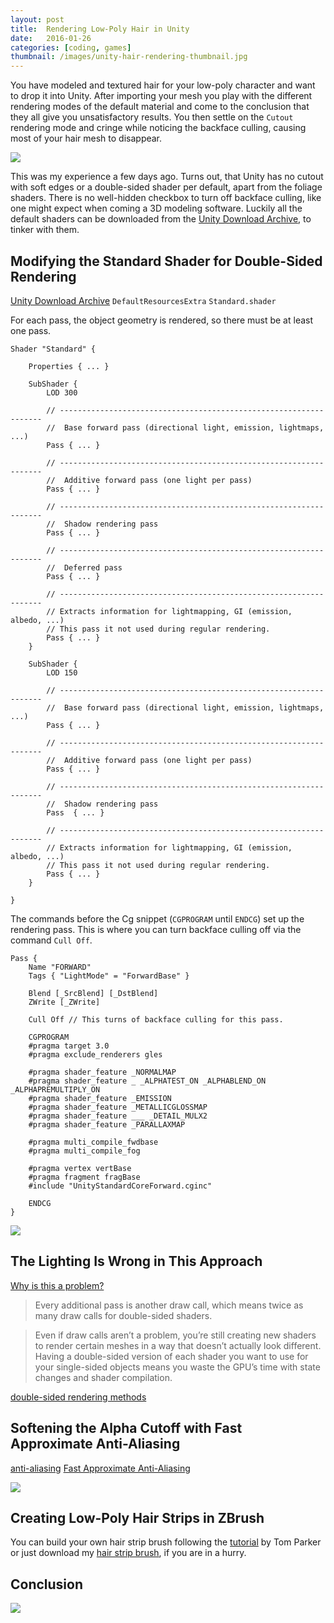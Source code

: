 ```yaml
---
layout: post
title:  Rendering Low-Poly Hair in Unity
date:   2016-01-26
categories: [coding, games]
thumbnail: /images/unity-hair-rendering-thumbnail.jpg
---
```


You have modeled and textured hair for your low-poly character and want to drop it into Unity. After importing your mesh you play with the different rendering modes of the default material and come to the conclusion that they all give you unsatisfactory results. You then settle on the `Cutout` rendering mode and cringe while noticing the backface culling, causing most of your hair mesh to disappear.

![](/images/unity-low-poly-hair-cutout.jpg)

This was my experience a few days ago. Turns out, that Unity has no cutout with soft edges or a double-sided shader per default, apart from the foliage shaders. There is no well-hidden checkbox to turn off backface culling, like one might expect when coming a 3D modeling software. Luckily all the default shaders can be downloaded from the [Unity Download Archive](https://unity3d.com/get-unity/download/archive), to tinker with them.

## Modifying the Standard Shader for Double-Sided Rendering

[Unity Download Archive](https://unity3d.com/get-unity/download/archive)
`DefaultResourcesExtra`
`Standard.shader`

For each pass, the object geometry is rendered, so there must be at least one pass.

~~~
Shader "Standard" {

    Properties { ... }

    SubShader {
        LOD 300

        // ------------------------------------------------------------------
        //  Base forward pass (directional light, emission, lightmaps, ...)
        Pass { ... }

        // ------------------------------------------------------------------
        //  Additive forward pass (one light per pass)
        Pass { ... }

        // ------------------------------------------------------------------
        //  Shadow rendering pass
        Pass { ... }

        // ------------------------------------------------------------------
        //  Deferred pass
        Pass { ... }

        // ------------------------------------------------------------------
        // Extracts information for lightmapping, GI (emission, albedo, ...)
        // This pass it not used during regular rendering.
        Pass { ... }
    }

    SubShader {
        LOD 150

        // ------------------------------------------------------------------
        //  Base forward pass (directional light, emission, lightmaps, ...)
        Pass { ... }

        // ------------------------------------------------------------------
        //  Additive forward pass (one light per pass)
        Pass { ... }

        // ------------------------------------------------------------------
        //  Shadow rendering pass
        Pass  { ... }

        // ------------------------------------------------------------------
        // Extracts information for lightmapping, GI (emission, albedo, ...)
        // This pass it not used during regular rendering.
        Pass { ... }
    }

}
~~~

The commands before the Cg snippet (`CGPROGRAM` until `ENDCG`) set up the rendering pass. This is where you can turn backface culling off via the command `Cull Off`.

~~~
Pass {
    Name "FORWARD"
    Tags { "LightMode" = "ForwardBase" }

    Blend [_SrcBlend] [_DstBlend]
    ZWrite [_ZWrite]

    Cull Off // This turns of backface culling for this pass.

    CGPROGRAM
    #pragma target 3.0
    #pragma exclude_renderers gles

    #pragma shader_feature _NORMALMAP
    #pragma shader_feature _ _ALPHATEST_ON _ALPHABLEND_ON _ALPHAPREMULTIPLY_ON
    #pragma shader_feature _EMISSION
    #pragma shader_feature _METALLICGLOSSMAP
    #pragma shader_feature ___ _DETAIL_MULX2
    #pragma shader_feature _PARALLAXMAP

    #pragma multi_compile_fwdbase
    #pragma multi_compile_fog

    #pragma vertex vertBase
    #pragma fragment fragBase
    #include "UnityStandardCoreForward.cginc"

    ENDCG
}
~~~

![](/images/unity-low-poly-hair-cull-off.jpg)

## The Lighting Is Wrong in This Approach

[Why is this a problem?](http://danielbrauer.com/files/rendering-double-sided-geometry.html)

> Every additional pass is another draw call, which means twice as many draw calls for double-sided shaders.

> Even if draw calls aren’t a problem, you’re still creating new shaders to render certain meshes in a way that doesn’t actually look different. Having a double-sided version of each shader you want to use for your single-sided objects means you waste the GPU’s time with state changes and shader compilation.

[double-sided rendering methods](http://forum.unity3d.com/threads/double-sided-material.21778/page-2#post-2352641)

## Softening the Alpha Cutoff with Fast Approximate Anti-Aliasing

[anti-aliasing](http://docs.unity3d.com/Manual/script-Antialiasing.html)
[Fast Approximate Anti-Aliasing](https://en.wikipedia.org/wiki/Fast_approximate_anti-aliasing)

![](/images/unity-low-poly-hair-fxaa.jpg)

## Creating Low-Poly Hair Strips in ZBrush

You can build your own hair strip brush following the [tutorial](http://www.3dartistonline.com/news/2015/04/how-do-i-create-real-time-hair-for-games/) by Tom Parker or just download my [hair strip brush](), if you are in a hurry.

## Conclusion

![](/images/unity-low-poly-hair-rendering.jpg)
